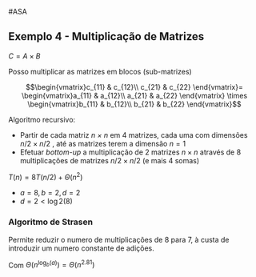  #ASA

## Exemplo 4 - Multiplicação de Matrizes

$C = A \times B$

Posso multiplicar as matrizes em blocos (sub-matrizes)

$$\begin{vmatrix}c_{11} & c_{12}\\
c_{21} & c_{22}
\end{vmatrix}= \begin{vmatrix}a_{11} & a_{12}\\ 
a_{21} & a_{22}
\end{vmatrix} \times \begin{vmatrix}b_{11} & b_{12}\\
b_{21} & b_{22}
\end{vmatrix}$$

Algoritmo recursivo:
- Partir de cada matriz *n $\times$ n* em 4 matrizes, cada uma com dimensões $n/2 \times n/2$ , até as matrizes terem a dimensão $n = 1$
- Efetuar *bottom-up* a multiplicação de 2 matrizes $n \times n$ através de 8 multiplicações de matrizes $n/2 \times n/2$ (e mais 4 somas)

$T(n) = 8T(n/2) + \Theta (n^2)$
- $a = 8, b = 2, d = 2$
- $d = 2 < \log2(8)$

### Algoritmo de Strasen

Permite reduzir o numero de multiplicações de 8 para 7, à custa de introduzir um numero constante de adições.

Com $\Theta (n^{\log_b(a)}) = \Theta (n^{2.81})$

